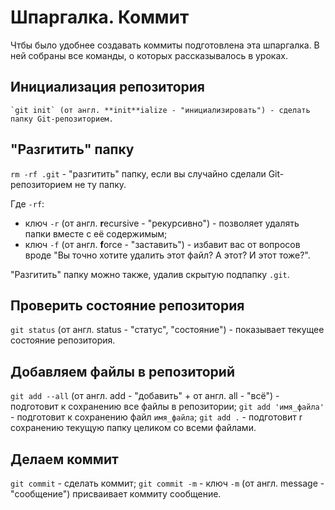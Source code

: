 # Шпаргалка. Коммит

Чтбы было удобнее создавать коммиты подготовлена эта шпаргалка. В ней собраны все команды, о которых рассказывалось в уроках.

## Инициализация репозитория

    `git init` (от англ. **init**ialize - "инициализировать") - сделать папку Git-репозиторием.

## "Разгитить" папку

`rm -rf .git` - "разгитить" папку, если вы случайно сделали Git-репозиторием не ту папку.

Где `-rf`:

* ключ `-r` (от англ. **r**ecursive - "рекурсивно") - позволяет удалять папки вместе с её содержимым;
* ключ `-f` (от англ. **f**orce - "заставить") - избавит вас от вопросов вроде "Вы точно хотите удалить этот файл? А этот? И этот тоже?".

"Разгитить" папку можно также, удалив скрытую подпапку `.git`.

## Проверить состояние репозитория

`git status` (от англ. status - "статус", "состояние") - показывает текущее состояние репозитория.

## Добавляем файлы в репозиторий

`git add --all` (от англ. add - "добавить" + от англ. all - "всё") - подготовит к сохранению все файлы в репозитории;
`git add 'имя_файла'` - подготовит к сохранению файл `имя_файла`;
`git add .` - подготовит r сохранению текущую папку целиком со всеми файлами.

## Делаем коммит

`git commit` - сделать коммит;
`git commit -m` - ключ `-m` (от англ. message - "сообщение") присваивает коммиту сообщение.